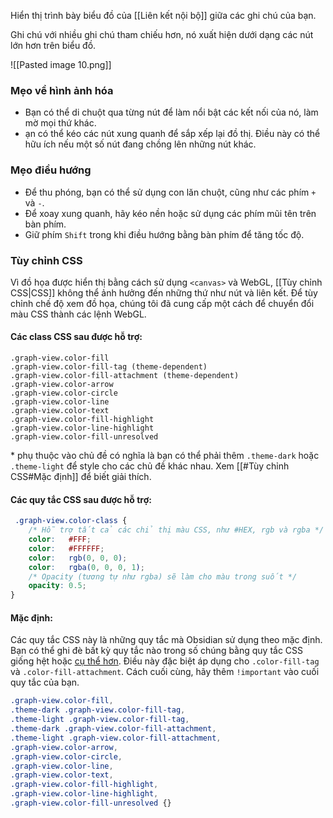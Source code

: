 Hiển thị trình bày biểu đồ của [[Liên kết nội bộ]] giữa các ghi chú của bạn.

Ghi chú với nhiều ghi chú tham chiếu hơn, nó xuất hiện dưới dạng các nút lớn hơn trên biểu đồ.

![[Pasted image 10.png]]

### Mẹo về hình ảnh hóa

- Bạn có thể di chuột qua từng nút để làm nổi bật các kết nối của nó, làm mờ mọi thứ khác.
- ạn có thể kéo các nút xung quanh để sắp xếp lại đồ thị. Điều này có thể hữu ích nếu một số nút đang chồng lên những nút khác.

### Mẹo điều hướng

- Để thu phóng, bạn có thể sử dụng con lăn chuột, cũng như các phím `+` và `-`.
- Để xoay xung quanh, hãy kéo nền hoặc sử dụng các phím mũi tên trên bàn phím.
- Giữ phím `Shift` trong khi điều hướng bằng bàn phím để tăng tốc độ.

### Tùy chỉnh CSS

Vì đồ họa được hiển thị bằng cách sử dụng `<canvas>` và WebGL, [[Tùy chỉnh CSS|CSS]] không thể ảnh hưởng đến những thứ như nút và liên kết. Để tùy chỉnh chế độ xem đồ họa, chúng tôi đã cung cấp một cách để chuyển đổi màu CSS thành các lệnh WebGL.

#### Các class CSS sau được hỗ trợ:

```
.graph-view.color-fill
.graph-view.color-fill-tag (theme-dependent)
.graph-view.color-fill-attachment (theme-dependent)
.graph-view.color-arrow
.graph-view.color-circle
.graph-view.color-line
.graph-view.color-text
.graph-view.color-fill-highlight
.graph-view.color-line-highlight
.graph-view.color-fill-unresolved
```

\* phụ thuộc vào chủ đề có nghĩa là bạn có thể phải thêm `.theme-dark` hoặc `.theme-light` để style cho các chủ đề khác nhau. Xem [[#Tùy chỉnh CSS#Mặc định]] để biết giải thích.

#### Các quy tắc CSS sau được hỗ trợ:

```css
 .graph-view.color-class {
	/* Hỗ trợ tất cả các chỉ thị màu CSS, như #HEX, rgb và rgba */
	color:   #FFF;
	color:   #FFFFFF;
	color:   rgb(0, 0, 0);
	color:   rgba(0, 0, 0, 1);
	/* Opacity (tương tự như rgba) sẽ làm cho màu trong suốt */
	opacity: 0.5;
}
```

#### Mặc định:

Các quy tắc CSS này là những quy tắc mà Obsidian sử dụng theo mặc định. Bạn có thể ghi đè bất kỳ quy tắc nào trong số chúng bằng quy tắc CSS giống hệt hoặc [cụ thể hơn](https://developer.mozilla.org/en-US/docs/Web/CSS/Specificity). Điều này đặc biệt áp dụng cho `.color-fill-tag` và `.color-fill-attachment`. Cách cuối cùng, hãy thêm `!important` vào cuối quy tắc của bạn.

```css
.graph-view.color-fill,
.theme-dark .graph-view.color-fill-tag,
.theme-light .graph-view.color-fill-tag,
.theme-dark .graph-view.color-fill-attachment,
.theme-light .graph-view.color-fill-attachment,
.graph-view.color-arrow,
.graph-view.color-circle,
.graph-view.color-line,
.graph-view.color-text,
.graph-view.color-fill-highlight,
.graph-view.color-line-highlight,
.graph-view.color-fill-unresolved {}
```
